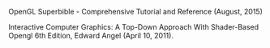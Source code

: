 OpenGL Superbible - Comprehensive Tutorial and Reference (August, 2015)

Interactive Computer Graphics: A Top-Down Approach With Shader-Based Opengl 6th Edition, Edward Angel (April 10, 2011).
